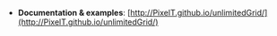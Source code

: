 - **Documentation & examples**: [http://PixelT.github.io/unlimitedGrid/](http://PixelT.github.io/unlimitedGrid/)